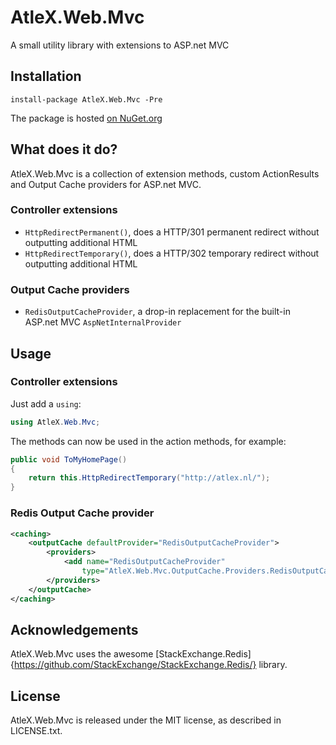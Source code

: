 # AtleX.Web.Mvc

A small utility library with extensions to ASP.net MVC

## Installation

```
install-package AtleX.Web.Mvc -Pre
```

The package is hosted [on NuGet.org](https://www.nuget.org/packages/AtleX.Web.Mvc/)

## What does it do?

AtleX.Web.Mvc is a collection of extension methods, custom ActionResults and Output Cache
providers for ASP.net MVC.

### Controller extensions

* `HttpRedirectPermanent()`, does a HTTP/301 permanent redirect without outputting additional HTML
* `HttpRedirectTemporary()`, does a HTTP/302 temporary redirect without outputting additional HTML

### Output Cache providers

* `RedisOutputCacheProvider`, a drop-in replacement for the built-in ASP.net MVC `AspNetInternalProvider`

## Usage

### Controller extensions

Just add a `using`:

```csharp
using AtleX.Web.Mvc;
```

The methods can now be used in the action methods, for example:

```csharp
public void ToMyHomePage()
{
    return this.HttpRedirectTemporary("http://atlex.nl/");
}
```

### Redis Output Cache provider

```xml
<caching> 
    <outputCache defaultProvider="RedisOutputCacheProvider"> 
        <providers> 
            <add name="RedisOutputCacheProvider" 
                type="AtleX.Web.Mvc.OutputCache.Providers.RedisOutputCacheProvider, AtleX.Web.Mvc" /> 
        </providers> 
    </outputCache>
</caching>
```

## Acknowledgements

AtleX.Web.Mvc uses the awesome [StackExchange.Redis]{https://github.com/StackExchange/StackExchange.Redis/} library.

## License

AtleX.Web.Mvc is released under the MIT license, as described in LICENSE.txt.